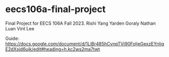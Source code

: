 # eecs106a-final-project
Final Project for EECS 106A Fall 2023.
Rishi Yang
Yarden Goraly
Nathan Luan
Vint Lee

Guide: https://docs.google.com/document/d/1LiBr485hCvnpTVi90FoljeGexzEYnljqE2dXsjd6uik/edit#heading=h.kc2ws2ma7twt
